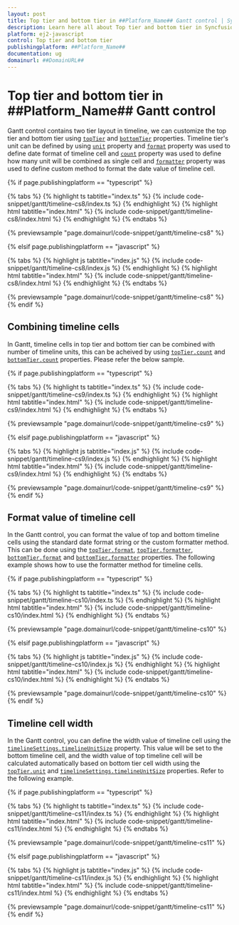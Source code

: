```yaml
---
layout: post
title: Top tier and bottom tier in ##Platform_Name## Gantt control | Syncfusion
description: Learn here all about Top tier and bottom tier in Syncfusion ##Platform_Name## Gantt control of Syncfusion Essential JS 2 and more.
platform: ej2-javascript
control: Top tier and bottom tier 
publishingplatform: ##Platform_Name##
documentation: ug
domainurl: ##DomainURL##
---
```


# Top tier and bottom tier in ##Platform_Name## Gantt control

Gantt control contains two tier layout in timeline, we can customize the top tier and bottom tier using [`topTier`](../../api/gantt/timelineSettings/#toptier) and [`bottomTier`](../../api/gantt/timelineSettings/#bottomtier) properties. Timeline tier's unit can be defined by using [`unit`](../../api/gantt/timelineTierSettings/#unit) property and [`format`](../../api/gantt/timelineTierSettings/#format) property was used to define date format of timeline cell and [`count`](../../api/gantt/timelineTierSettings/#count) property was used to define how many unit will be combined as single cell and [`formatter`](../../api/gantt/timelineTierSettings/#formatter) property was used to define custom method to format the date value of timeline cell.

{% if page.publishingplatform == "typescript" %}

 {% tabs %}
{% highlight ts tabtitle="index.ts" %}
{% include code-snippet/gantt/timeline-cs8/index.ts %}
{% endhighlight %}
{% highlight html tabtitle="index.html" %}
{% include code-snippet/gantt/timeline-cs8/index.html %}
{% endhighlight %}
{% endtabs %}
        
{% previewsample "page.domainurl/code-snippet/gantt/timeline-cs8" %}

{% elsif page.publishingplatform == "javascript" %}

{% tabs %}
{% highlight js tabtitle="index.js" %}
{% include code-snippet/gantt/timeline-cs8/index.js %}
{% endhighlight %}
{% highlight html tabtitle="index.html" %}
{% include code-snippet/gantt/timeline-cs8/index.html %}
{% endhighlight %}
{% endtabs %}

{% previewsample "page.domainurl/code-snippet/gantt/timeline-cs8" %}
{% endif %}

## Combining timeline cells

In Gantt, timeline cells in top tier and bottom tier can be combined with number of timeline units, this can be acheived by using [`topTier.count`](../../api/gantt/timelineTierSettings/#count) and [`bottomTier.count`](../../api/gantt/timelineTierSettings/#count) properties. Please refer the below sample.

{% if page.publishingplatform == "typescript" %}

 {% tabs %}
{% highlight ts tabtitle="index.ts" %}
{% include code-snippet/gantt/timeline-cs9/index.ts %}
{% endhighlight %}
{% highlight html tabtitle="index.html" %}
{% include code-snippet/gantt/timeline-cs9/index.html %}
{% endhighlight %}
{% endtabs %}
        
{% previewsample "page.domainurl/code-snippet/gantt/timeline-cs9" %}

{% elsif page.publishingplatform == "javascript" %}

{% tabs %}
{% highlight js tabtitle="index.js" %}
{% include code-snippet/gantt/timeline-cs9/index.js %}
{% endhighlight %}
{% highlight html tabtitle="index.html" %}
{% include code-snippet/gantt/timeline-cs9/index.html %}
{% endhighlight %}
{% endtabs %}

{% previewsample "page.domainurl/code-snippet/gantt/timeline-cs9" %}
{% endif %}

## Format value of timeline cell

In the Gantt control, you can format the value of top and bottom timeline cells using the standard date format string or the custom formatter method. This can be done using the [`topTier.format`](../../api/gantt/timelineTierSettings/#format), [`topTier.formatter`](../../api/gantt/timelineTierSettings/#formatter), [`bottomTier.format`](../../api/gantt/timelineTierSettings/#format) and [`bottomTier.formatter`](../../api/gantt/timelineTierSettings/#formatter) properties. The following example shows how to use the formatter method for timeline cells.

{% if page.publishingplatform == "typescript" %}

{% tabs %}
{% highlight ts tabtitle="index.ts" %}
{% include code-snippet/gantt/timeline-cs10/index.ts %}
{% endhighlight %}
{% highlight html tabtitle="index.html" %}
{% include code-snippet/gantt/timeline-cs10/index.html %}
{% endhighlight %}
{% endtabs %}
        
{% previewsample "page.domainurl/code-snippet/gantt/timeline-cs10" %}

{% elsif page.publishingplatform == "javascript" %}

{% tabs %}
{% highlight js tabtitle="index.js" %}
{% include code-snippet/gantt/timeline-cs10/index.js %}
{% endhighlight %}
{% highlight html tabtitle="index.html" %}
{% include code-snippet/gantt/timeline-cs10/index.html %}
{% endhighlight %}
{% endtabs %}

{% previewsample "page.domainurl/code-snippet/gantt/timeline-cs10" %}
{% endif %}

## Timeline cell width

In the Gantt control, you can define the width value of timeline cell using the [`timelineSettings.timelineUnitSize`](../../api/gantt/timelineSettings/#timelineunitsize) property. This value will be set to the bottom timeline cell, and the width value of top timeline cell will be calculated automatically based on bottom tier cell width using the [`topTier.unit`](../../api/gantt/timelineTierSettings/#unit) and [`timelineSettings.timelineUnitSize`](../../api/gantt/timelineSettings/#timelineunitsize) properties. Refer to the following example.

{% if page.publishingplatform == "typescript" %}

 {% tabs %}
{% highlight ts tabtitle="index.ts" %}
{% include code-snippet/gantt/timeline-cs11/index.ts %}
{% endhighlight %}
{% highlight html tabtitle="index.html" %}
{% include code-snippet/gantt/timeline-cs11/index.html %}
{% endhighlight %}
{% endtabs %}
        
{% previewsample "page.domainurl/code-snippet/gantt/timeline-cs11" %}

{% elsif page.publishingplatform == "javascript" %}

{% tabs %}
{% highlight js tabtitle="index.js" %}
{% include code-snippet/gantt/timeline-cs11/index.js %}
{% endhighlight %}
{% highlight html tabtitle="index.html" %}
{% include code-snippet/gantt/timeline-cs11/index.html %}
{% endhighlight %}
{% endtabs %}

{% previewsample "page.domainurl/code-snippet/gantt/timeline-cs11" %}
{% endif %}
